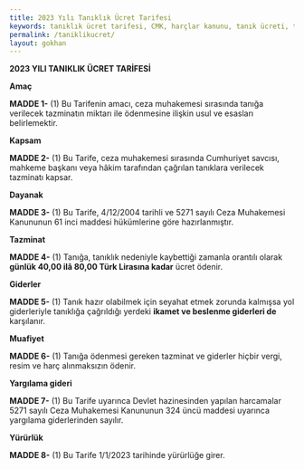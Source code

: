 ```yaml
---
title: 2023 Yılı Tanıklık Ücret Tarifesi
keywords: tanıklık ücret tarifesi, CMK, harçlar kanunu, tanık ücreti, tanıklık ücreti
permalink: /taniklikucret/
layout: gokhan
---
```



**2023 YILI TANIKLIK ÜCRET TARİFESİ**

**Amaç**

**MADDE 1-** (1) Bu Tarifenin amacı, ceza muhakemesi sırasında tanığa verilecek tazminatın miktarı ile ödenmesine ilişkin usul ve esasları belirlemektir.

**Kapsam**

**MADDE 2-** (1) Bu Tarife, ceza muhakemesi sırasında Cumhuriyet savcısı, mahkeme başkanı veya hâkim tarafından çağrılan tanıklara verilecek tazminatı kapsar.

**Dayanak**

**MADDE 3-** (1) Bu Tarife,  4/12/2004  tarihli ve 5271 sayılı Ceza Muhakemesi Kanununun 61 inci maddesi hükümlerine göre hazırlanmıştır.

**Tazminat**

**MADDE 4-** (1) Tanığa, tanıklık nedeniyle kaybettiği zamanla orantılı olarak **günlük 40,00 ilâ 80,00 Türk Lirasına kadar** ücret ödenir.

**Giderler**

**MADDE 5-** (1) Tanık hazır olabilmek için seyahat etmek zorunda kalmışsa yol giderleriyle tanıklığa çağrıldığı yerdeki **ikamet ve beslenme giderleri de** karşılanır.

**Muafiyet**

**MADDE 6-** (1) Tanığa ödenmesi gereken tazminat ve giderler hiçbir vergi, resim ve harç alınmaksızın ödenir.

**Yargılama gideri**

**MADDE 7-** (1) Bu Tarife uyarınca Devlet hazinesinden yapılan harcamalar 5271 sayılı Ceza Muhakemesi Kanununun 324 üncü maddesi uyarınca yargılama giderlerinden sayılır.

**Yürürlük**

**MADDE 8-** (1) Bu Tarife  1/1/2023  tarihinde yürürlüğe girer.
 